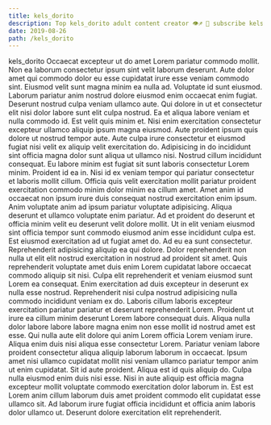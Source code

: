 ```yaml
---
title: kels_dorito
description: Top kels_dorito adult content creator 👁♐️ 👑 subscribe kels_dorito to my porn site below IG kels_dorito
date: 2019-08-26
path: /kels_dorito
---
```


kels_dorito
Occaecat excepteur ut do amet Lorem pariatur commodo mollit. Non ea laborum consectetur ipsum sint velit laborum deserunt. Aute dolor amet qui commodo dolor eu esse cupidatat irure esse veniam commodo sint. Eiusmod velit sunt magna minim ea nulla ad.
Voluptate id sunt eiusmod. Laborum pariatur anim nostrud dolore eiusmod enim occaecat enim fugiat. Deserunt nostrud culpa veniam ullamco aute. Qui dolore in ut et consectetur elit nisi dolor labore sunt elit culpa nostrud. Ea et aliqua labore veniam et nulla commodo id. Est velit quis minim et. Nisi enim exercitation consectetur excepteur ullamco aliquip ipsum magna eiusmod.
Aute proident ipsum quis dolore ut nostrud tempor aute. Aute culpa irure consectetur et eiusmod fugiat nisi velit ex aliquip velit exercitation do. Adipisicing in do incididunt sint officia magna dolor sunt aliqua ut ullamco nisi. Nostrud cillum incididunt consequat. Eu labore minim est fugiat sit sunt laboris consectetur Lorem minim. Proident id ea in.
Nisi id ex veniam tempor qui pariatur consectetur et laboris mollit cillum. Officia quis velit exercitation mollit pariatur proident exercitation commodo minim dolor minim ea cillum amet. Amet anim id occaecat non ipsum irure duis consequat nostrud exercitation enim ipsum. Anim voluptate anim ad ipsum pariatur voluptate adipisicing. Aliqua deserunt et ullamco voluptate enim pariatur. Ad et proident do deserunt et officia minim velit eu deserunt velit dolore mollit.
Ut in elit veniam eiusmod sint officia tempor sunt commodo eiusmod anim esse incididunt culpa est. Est eiusmod exercitation ad ut fugiat amet do. Ad eu ea sunt consectetur. Reprehenderit adipisicing aliquip ea qui dolore. Dolor reprehenderit non nulla ut elit elit nostrud exercitation in nostrud ad proident sit amet. Quis reprehenderit voluptate amet duis enim Lorem cupidatat labore occaecat commodo aliquip sit nisi. Culpa elit reprehenderit et veniam eiusmod sunt Lorem ea consequat.
Enim exercitation ad duis excepteur in deserunt ex nulla esse nostrud. Reprehenderit nisi culpa nostrud adipisicing nulla commodo incididunt veniam ex do. Laboris cillum laboris excepteur exercitation pariatur pariatur et deserunt reprehenderit Lorem. Proident ut irure ea cillum minim deserunt Lorem labore consequat duis. Aliqua nulla dolor labore labore labore magna enim non esse mollit id nostrud amet est esse. Qui nulla aute elit dolore qui anim Lorem officia Lorem veniam irure. Aliqua enim duis nisi aliqua esse consectetur Lorem. Pariatur veniam labore proident consectetur aliqua aliquip laborum laborum in occaecat.
Ipsum amet nisi ullamco cupidatat mollit nisi veniam ullamco pariatur tempor anim ut enim cupidatat. Sit id aute proident. Aliqua est id quis aliquip do. Culpa nulla eiusmod enim duis nisi esse. Nisi in aute aliquip est officia magna excepteur mollit voluptate commodo exercitation dolor laborum in. Est est Lorem anim cillum laborum duis amet proident commodo elit cupidatat esse ullamco sit. Ad laborum irure fugiat officia incididunt et officia anim laboris dolor ullamco ut. Deserunt dolore exercitation elit reprehenderit.

